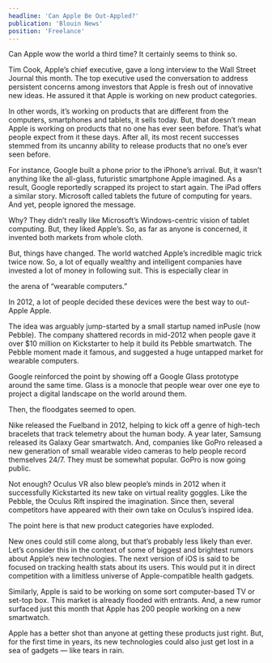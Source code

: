 ```yaml
---
headline: 'Can Apple Be Out-Appled?'
publication: 'Blouin News'
position: 'Freelance'
---
```


Can Apple wow the world a third time? It certainly seems to think so.

Tim Cook, Apple’s chief executive, gave a long interview to the Wall
Street Journal this month. The top executive used the conversation to
address persistent concerns among investors that Apple is fresh out of
innovative new ideas. He assured it that Apple is working on new product
categories.

In other words, it’s working on products that are different from the
computers, smartphones and tablets, it sells today. But, that doesn’t mean
Apple is working on products that no one has ever seen before. That’s what
people expect from it these days. After all, its most recent successes
stemmed from its uncanny ability to release products that no one’s ever
seen before.

For instance, Google built a phone prior to the iPhone’s arrival. But, it
wasn’t anything like the all-glass, futuristic smartphone Apple imagined.
As a result, Google reportedly scrapped its project to start again. The
iPad offers a similar story. Microsoft called tablets the future of
computing for years. And yet, people ignored the message.

Why? They didn’t really like Microsoft’s Windows-centric vision of tablet
computing. But, they liked Apple’s. So, as far as anyone is concerned, it
invented both markets from whole cloth.

But, things have changed. The world watched Apple’s incredible magic trick
twice now. So, a lot of equally wealthy and intelligent companies have
invested a lot of money in following suit. This is especially clear in

the arena of “wearable computers.”

In 2012, a lot of people decided these devices were the best way to
out-Apple Apple.

The idea was arguably jump-started by a small startup named inPusle (now
Pebble). The company shattered records in mid-2012 when people gave it
over \$10 million on Kickstarter to help it build its Pebble smartwatch.
The Pebble moment made it famous, and suggested a huge untapped market for
wearable computers.

Google reinforced the point by showing off a Google Glass prototype around
the same time. Glass is a monocle that people wear over one eye to project
a digital landscape on the world around them.

Then, the floodgates seemed to open.

Nike released the Fuelband in 2012, helping to kick off a genre of
high-tech bracelets that track telemetry about the human body. A year
later, Samsung released its Galaxy Gear smartwatch. And, companies like
GoPro released a new generation of small wearable video cameras to help
people record themselves 24/7. They must be somewhat popular. GoPro is now
going public.

Not enough? Oculus VR also blew people’s minds in 2012 when it
successfully Kickstarted its new take on virtual reality goggles. Like the
Pebble, the Oculus Rift inspired the imagination. Since then, several
competitors have appeared with their own take on Oculus’s inspired idea.

The point here is that new product categories have exploded.

New ones could still come along, but that’s probably less likely than
ever. Let’s consider this in the context of some of biggest and brightest
rumors about Apple’s new technologies. The next version of iOS is said to
be focused on tracking health stats about its users. This would put it in
direct competition with a limitless universe of Apple-compatible health
gadgets.

Similarly, Apple is said to be working on some sort computer-based TV or
set-top box. This market is already flooded with entrants. And, a new
rumor surfaced just this month that Apple has 200 people working on a new
smartwatch.

Apple has a better shot than anyone at getting these products just right.
But, for the first time in years, its new technologies could also just get
lost in a sea of gadgets — like tears in rain.

